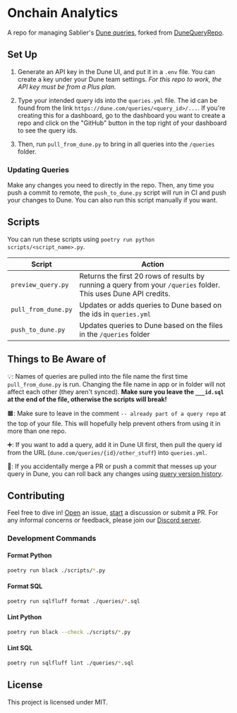 # Onchain Analytics

A repo for managing Sablier's [Dune queries](https://dune.mintlify.app/api-reference/crud/endpoint/create), forked from
[DuneQueryRepo](https://github.com/duneanalytics/DuneQueryRepo).

## Set Up

1. Generate an API key in the Dune UI, and put it in a `.env` file. You can create a key under your Dune team settings.
   _For this repo to work, the API key must be from a Plus plan._

2. Type your intended query ids into the `queries.yml` file. The id can be found from the link
   `https://dune.com/queries/<query_id>/...`. If you're creating this for a dashboard, go to the dashboard you want to
   create a repo and click on the "GitHub" button in the top right of your dashboard to see the query ids.

3. Then, run `pull_from_dune.py` to bring in all queries into the `/queries` folder.

### Updating Queries

Make any changes you need to directly in the repo. Then, any time you push a commit to remote, the `push_to_dune.py`
script will run in CI and push your changes to Dune. You can also run this script manually if you want.

## Scripts

You can run these scripts using `poetry run python scripts/<script_name>.py`.

| Script              | Action                                                                                                           |
| ------------------- | ---------------------------------------------------------------------------------------------------------------- |
| `preview_query.py`  | Returns the first 20 rows of results by running a query from your `/queries` folder. This uses Dune API credits. |
| `pull_from_dune.py` | Updates or adds queries to Dune based on the ids in `queries.yml`                                                |
| `push_to_dune.py`   | Updates queries to Dune based on the files in the `/queries` folder                                              |

## Things to Be Aware of

💡: Names of queries are pulled into the file name the first time `pull_from_dune.py` is run. Changing the file name in
app or in folder will not affect each other (they aren't synced). **Make sure you leave the `___id.sql` at the end of
the file, otherwise the scripts will break!**

🟧: Make sure to leave in the comment `-- already part of a query repo` at the top of your file. This will hopefully
help prevent others from using it in more than one repo.

➕: If you want to add a query, add it in Dune UI first, then pull the query id from the URL
(`dune.com/queries/{id}/other_stuff`) into `queries.yml`.

🛑: If you accidentally merge a PR or push a commit that messes up your query in Dune, you can roll back any changes
using [query version history](https://dune.com/docs/app/query-editor/version-history).

## Contributing

Feel free to dive in! [Open](../../issues/new) an issue, [start](../../discussions/new) a discussion or submit a PR. For
any informal concerns or feedback, please join our [Discord server](https://discord.gg/bSwRCwWRsT).

### Development Commands

#### Format Python

```sh
poetry run black ./scripts/*.py
```

#### Format SQL

```sh
poetry run sqlfluff format ./queries/*.sql
```

#### Lint Python

```sh
poetry run black --check ./scripts/*.py
```

#### Lint SQL

```sh
poetry run sqlfluff lint ./queries/*.sql
```

## License

This project is licensed under MIT.
